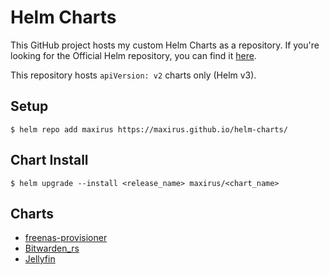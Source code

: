 # Helm Charts

This GitHub project hosts my custom Helm Charts as a repository. If you're looking for the Official Helm repository, you can find it [here](https://github.com/helm/charts).

This repository hosts `apiVersion: v2` charts only (Helm v3).

## Setup

```
$ helm repo add maxirus https://maxirus.github.io/helm-charts/
```

## Chart Install

```
$ helm upgrade --install <release_name> maxirus/<chart_name>
```

## Charts

- [freenas-provisioner](freenas-provisioner/)
- [Bitwarden_rs](bitwarden_rs/)
- [Jellyfin](jellyfin/)